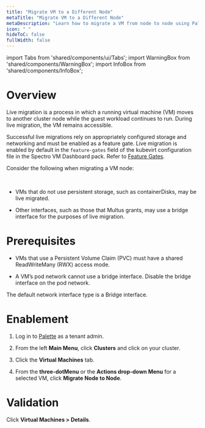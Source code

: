 ```yaml
---
title: "Migrate VM to a Different Node"
metaTitle: "Migrate VM to a Different Node"
metaDescription: "Learn how to migrate a VM from node to node using Palette."
icon: " "
hideToC: false
fullWidth: false
---
```


import Tabs from 'shared/components/ui/Tabs';
import WarningBox from 'shared/components/WarningBox';
import InfoBox from 'shared/components/InfoBox';


# Overview

Live migration is a process in which a running virtual machine (VM) moves to another cluster node while the guest workload continues to run. During live migration, the VM remains accessible.

Successful live migrations rely on appropriately configured storage and networking and must be enabled as a feature gate. Live migration is enabled by default in the ``feature-gates`` field of the kubevirt configuration file in the Spectro VM Dashboard pack. Refer to [Feature Gates](/vm-management#featuregates).

Consider the following when migrating a VM node:

<br />


- VMs that do not use persistent storage, such as containerDisks, may be live migrated.


- Other interfaces, such as those that Multus grants, may use a bridge interface for the purposes of live migration.


# Prerequisites

- VMs that use a Persistent Volume Claim (PVC) must have a shared ReadWriteMany (RWX) access mode. 


- A VM’s pod network cannot use a bridge interface. Disable the bridge interface on the pod network.


<InfoBox>

The default network interface type is a Bridge interface.

</InfoBox>


# Enablement

1. Log in to [Palette](https://console.spectrocloud.com) as a tenant admin.


2. From the left **Main Menu**, click **Clusters** and click on your cluster. 


3. Click the **Virtual Machines** tab.


4. From the **three-dotMenu** or the **Actions drop-down Menu** for a selected VM, click **Migrate Node to Node**.


# Validation

Click **Virtual Machines > Details**. 





